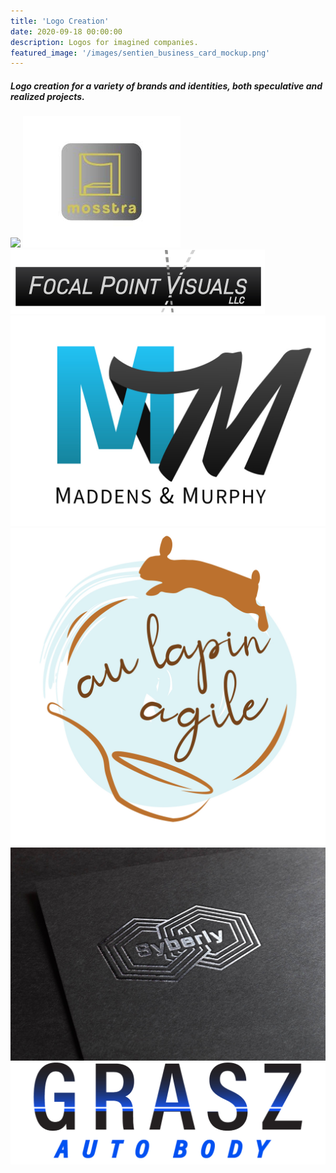 ```yaml
---
title: 'Logo Creation'
date: 2020-09-18 00:00:00
description: Logos for imagined companies.
featured_image: '/images/sentien_business_card_mockup.png'
---
```



##### Logo creation for a variety of brands and identities, both speculative and realized projects.


<div class="gallery" data-columns="3">
	<img src="/images/sentien_business_card_mockup.png">
	<img src="/images/mosstra-02.jpg">
	<img src="/images/FPV_LLC_webres.png">
	<img src="/images/m-m.jpg">
	<img src="/images/lapin.jpg">
	<img src="/images/syberly_silver_stamped.jpg">
	<img src="/images/grasz.jpg">
</div>
